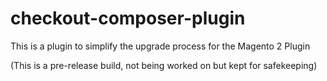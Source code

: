 # checkout-composer-plugin
This is a plugin to simplify the upgrade process for the Magento 2 Plugin

(This is a pre-release build, not being worked on but kept for safekeeping)
